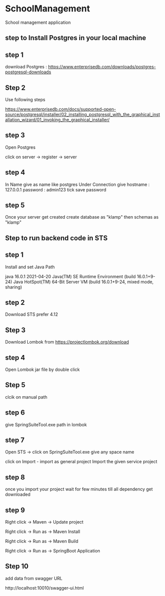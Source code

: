 # SchoolManagement
School management application

## step to Install Postgres in your local machine ##

## step 1 ##
download Postgres : https://www.enterprisedb.com/downloads/postgres-postgresql-downloads

## Step 2 ##
Use following steps

https://www.enterprisedb.com/docs/supported-open-source/postgresql/installer/02_installing_postgresql_with_the_graphical_installation_wizard/01_invoking_the_graphical_installer/

## step 3 ##

Open Postgres
 
click on server -> register -> server

## step 4 ##
In Name give as name like postgres
Under Connection give hostname : 127.0.0.1
password : admin123
tick save password

## step 5 ##

Once your server get created
create database as "klamp"
then schemas as "klamp"




## Step to run backend code in STS ##

## step 1 ##

Install and set Java Path

java 16.0.1 2021-04-20
Java(TM) SE Runtime Environment (build 16.0.1+9-24)
Java HotSpot(TM) 64-Bit Server VM (build 16.0.1+9-24, mixed mode, sharing)

## step 2 ##

Download STS prefer 4.12



## Step 3 ##
Download Lombok from https://projectlombok.org/download

## step 4 ##
Open Lombok jar file by double click

## Step 5 ##

clcik on manual path

## step 6 ##
give SpringSuiteTool.exe path in lombok 

## step 7 ##
Open STS -> click on SpringSuiteTool.exe 
give any space name

click on Import - import as general project
Import the given service project

## step 8 ##
once you import your project wait for few minutes till all dependency get downloaded

## step 9 ##

Right click -> Maven -> Update project

Right click -> Run as -> Maven Install

Right click -> Run as -> Maven Build

Right click -> Run as -> SpringBoot Application

## Step 10 ##

add data from swagger URL

http://localhost:10010/swagger-ui.html



